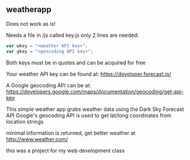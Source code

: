 ## weatherapp

Does not work as is!

Needs a file in /js called key.js
only 2 lines are needed:
```javascript
var wkey = "<weather API key>";
var gkey = "<geocoding API key>";
```
Both keys must be in quotes and can be acquired for free

Your weather API key can be found at: https://developer.forecast.io/ 

A Google geocoding API can be at: https://developers.google.com/maps/documentation/geocoding/get-api-key

This simple weather app grabs weather data using the Dark Sky Forecast API
Google's geocoding API is used to get lat/long coordinates from location strings

minimal information is returned, get better weather at http://www.weather.com/

this was a project for my web development class
